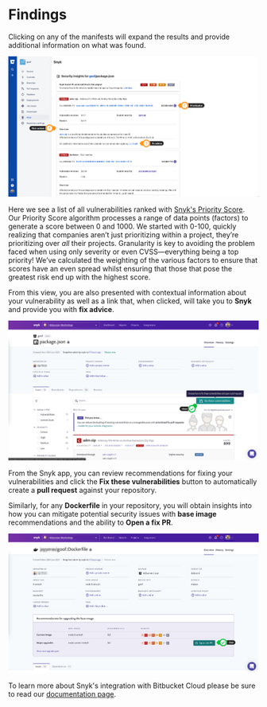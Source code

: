 # Findings

Clicking on any of the manifests will expand the results and provide additional information on what was found.

![](../../../.gitbook/assets/snyk-sec-17.png)

Here we see a list of all vulnerabilities ranked with [Snyk's Priority Score](https://snyk.io/blog/snyk-priority-score/). Our Priority Score algorithm processes a range of data points \(factors\) to generate a score between 0 and 1000. We started with 0-100, quickly realizing that companies aren’t just prioritizing within a project, they’re prioritizing over _all_ their projects. Granularity is key to avoiding the problem faced when using only severity or even CVSS—everything being a top priority! We’ve calculated the weighting of the various factors to ensure that scores have an even spread whilst ensuring that those that pose the greatest risk end up with the highest score.

From this view, you are also presented with contextual information about your vulnerability as well as a link that, when clicked, will take you to **Snyk** and provide you with **fix advice**.

![](../../../.gitbook/assets/snyk-sec-18.png)

From the Snyk app, you can review recommendations for fixing your vulnerabilities and click the **Fix these vulnerabilities** button to automatically create a **pull request** against your repository.

Similarly, for any **Dockerfile** in your repository, you will obtain insights into how you can mitigate potential security issues with **base image** recommendations and the ability to **Open a fix PR**.

![](../../../.gitbook/assets/snyk-sec-19.png)

To learn more about Snyk's integration with Bitbucket Cloud please be sure to read our [documentation page](https://support.snyk.io/hc/en-us/articles/360004032097-Bitbucket-Cloud-integration).

